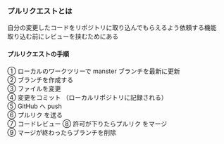 ### プルリクエストとは

自分の変更したコードをリポジトリに取り込んでもらえるよう依頼する機能  
取り込む前にレビューを挟むためにある  

#### プルリクエストの手順  

① ローカルのワークツリーで manster ブランチを最新に更新  
② ブランチを作成する  
③ ファイルを変更  
④ 変更をコミット （ローカルリポジトリに記録される）  
⑤ GitHub へ push  
⑥ プルリク を送る  
⑦ コードレビュー
⑧ 許可が下りたらプルリク をマージ  
⑨ マージが終わったらブランチを削除  

